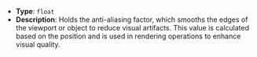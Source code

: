 - **Type**: `float`
- **Description**: Holds the anti-aliasing factor, which smooths the edges of the viewport or object to reduce visual artifacts. This value is calculated based on the position and is used in rendering operations to enhance visual quality.
